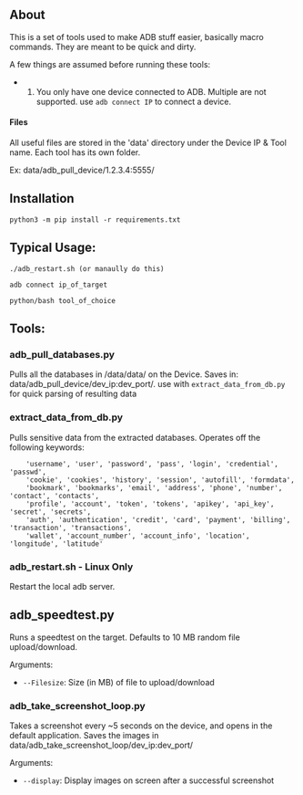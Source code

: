## About

This is a set of tools used to make ADB stuff easier, basically macro commands. They are meant to be quick and dirty. 

A few things are assumed before running these tools:
 - 1. You only have one device connected to ADB. Multiple are not supported. use `adb connect IP` to connect a device.


#### Files
All useful files are stored in the 'data' directory under the Device IP & Tool name. Each tool has its own folder. 

Ex: data/adb_pull_device/1.2.3.4:5555/

## Installation

```
python3 -m pip install -r requirements.txt

```

## Typical Usage:

```
./adb_restart.sh (or manaully do this)

adb connect ip_of_target

python/bash tool_of_choice

```

## Tools:

### adb_pull_databases.py
Pulls all the databases in /data/data/ on the Device. Saves in: data/adb_pull_device/dev_ip:dev_port/. use with `extract_data_from_db.py` for quick parsing of resulting data

### extract_data_from_db.py
Pulls sensitive data from the extracted databases. Operates off the following keywords:

```
    'username', 'user', 'password', 'pass', 'login', 'credential', 'passwd',
    'cookie', 'cookies', 'history', 'session', 'autofill', 'formdata',
    'bookmark', 'bookmarks', 'email', 'address', 'phone', 'number', 'contact', 'contacts',
    'profile', 'account', 'token', 'tokens', 'apikey', 'api_key', 'secret', 'secrets',
    'auth', 'authentication', 'credit', 'card', 'payment', 'billing', 'transaction', 'transactions',
    'wallet', 'account_number', 'account_info', 'location', 'longitude', 'latitude'
```

### adb_restart.sh - Linux Only
Restart the local adb server. 

## adb_speedtest.py

Runs a speedtest on the target. Defaults to 10 MB random file upload/download.

Arguments:
 - `--Filesize`: Size (in MB) of file to upload/download

### adb_take_screenshot_loop.py
Takes a screenshot every ~5 seconds on the device, and opens in the default application. Saves the images in  data/adb_take_screenshot_loop/dev_ip:dev_port/

Arguments:
 - `--display`: Display images on screen after a successful screenshot
